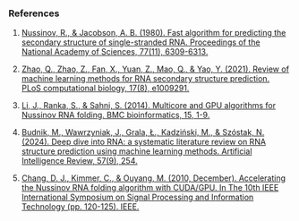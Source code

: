 ### References

1.	[Nussinov, R., & Jacobson, A. B. (1980). Fast algorithm for predicting the secondary structure of single-stranded RNA. Proceedings of the National Academy of Sciences, 77(11), 6309-6313.](https://pubmed.ncbi.nlm.nih.gov/6161375/)

2.	[Zhao, Q., Zhao, Z., Fan, X., Yuan, Z., Mao, Q., & Yao, Y. (2021). Review of machine learning methods for RNA secondary structure prediction. PLoS computational biology, 17(8), e1009291.](https://journals.plos.org/ploscompbiol/article?id=10.1371/journal.pcbi.1009291)

3.	[Li, J., Ranka, S., & Sahni, S. (2014). Multicore and GPU algorithms for Nussinov RNA folding. BMC bioinformatics, 15, 1-9.](https://bmcbioinformatics.biomedcentral.com/articles/10.1186/1471-2105-15-S8-S1)

4.	[Budnik, M., Wawrzyniak, J., Grala, Ł., Kadziński, M., & Szóstak, N. (2024). Deep dive into RNA: a systematic literature review on RNA structure prediction using machine learning methods. Artificial Intelligence Review, 57(9), 254.](https://link.springer.com/article/10.1007/s10462-024-10910-3)

5.	[Chang, D. J., Kimmer, C., & Ouyang, M. (2010, December). Accelerating the Nussinov RNA folding algorithm with CUDA/GPU. In The 10th IEEE International Symposium on Signal Processing and Information Technology (pp. 120-125). IEEE.](https://ieeexplore.ieee.org/document/5711746)
